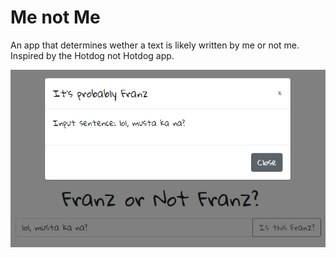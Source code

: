 # Me not Me
An app that determines wether a text is likely written by me or not me. Inspired by the Hotdog not Hotdog app.

![](header.PNG)
